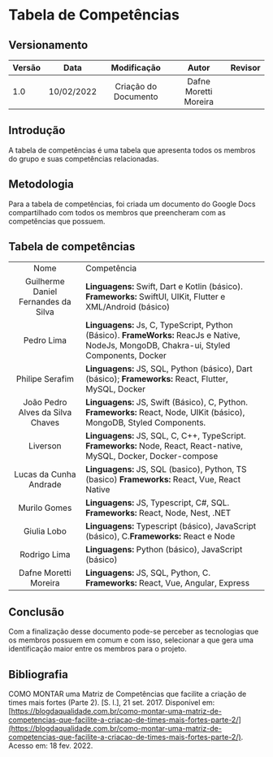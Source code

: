 # Tabela de Competências

## Versionamento

| Versão | Data       | Modificação          | Autor                        |Revisor|
| ------ | :--------: | :------------------: | :--------------------------: | :---: |
| 1.0    | 10/02/2022 | Criação do Documento | Dafne Moretti Moreira |  |

## Introdução

A tabela de competências é uma tabela que apresenta todos os membros do grupo e suas competências relacionadas.

## Metodologia

Para a tabela de competências, foi criada um documento do Google Docs compartilhado com todos os membros que preencheram com as competências que possuem.

## Tabela de competências


|                 |                                                                                                                                                           |
| :-------: | :----------------------------------------------------------------------------------|
|  Nome  | Competência                                                                                                                |
|      Guilherme Daniel Fernandes da Silva       | **Linguagens:** Swift, Dart e Kotlin (básico). **Frameworks:** SwiftUI, UIKit, Flutter e XML/Android (básico) |
|      Pedro Lima      | **Linguagens:** Js, C, TypeScript,  Python (Básico). **FrameWorks:** ReacJs e Native, NodeJs, MongoDB, Chakra-ui, Styled Components, Docker |                                                                                           
|    Philipe Serafim   | **Linguagens:** JS, SQL, Python (básico), Dart (básico); ****Frameworks:**** React, Flutter, MySQL, Docker       |
|  João Pedro Alves da Silva Chaves  | **Linguagens:** JS, Swift (Básico), C, Python. **Frameworks:** React, Node, UIKit (básico), MongoDB, Styled Components.          |
|    Liverson    | **Linguagens:** JS, SQL, C, C++, TypeScript. **Frameworks:** Node, React, React-native, MySQL, Docker, Docker-compose    |
|   Lucas da Cunha Andrade  | **Linguagens:** JS, SQL (basico), Python, TS (basico) **Frameworks:** React, Vue, React Native                                                                                           |                                                                                                 
|   Murilo Gomes   | **Linguagens:** JS, Typescript, C#, SQL. **Frameworks:** React, Node, Nest, .NET                                                                                        |
|     Giulia Lobo     | **Linguagens:** Typescript (básico), JavaScript (básico), C.**Frameworks:** React e Node                                                                                           |
|     Rodrigo Lima   | **Linguagens:** Python (básico), JavaScript (básico)                                                                         |
|  Dafne Moretti Moreira   | **Linguagens:** JS, SQL, Python, C. **Frameworks:** React, Vue, Angular, Express                                                                                                       |


## Conclusão

Com a finalização desse documento pode-se perceber as tecnologias que os membros possuem em comum e com isso, selecionar a que gera uma identificação maior entre os membros para o projeto.

## Bibliografia

COMO MONTAR uma Matriz de Competências que facilite a criação de times mais fortes (Parte 2). [S. l.], 21 set. 2017. Disponível em: [https://blogdaqualidade.com.br/como-montar-uma-matriz-de-competencias-que-facilite-a-criacao-de-times-mais-fortes-parte-2/](https://blogdaqualidade.com.br/como-montar-uma-matriz-de-competencias-que-facilite-a-criacao-de-times-mais-fortes-parte-2/). Acesso em: 18 fev. 2022.